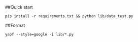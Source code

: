 ##Quick start
```
pip install -r requirements.txt && python lib/data_test.py
```

##Format
```
yapf --style=google -i lib/*.py
```

